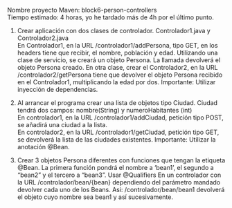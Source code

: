 Nombre proyecto Maven: block6-person-controllers  
Tiempo estimado: 4 horas, yo he tardado más de 4h por el último punto. 
1) Crear aplicación con dos clases de controlador. Controlador1.java y Controlador2.java  
   En Controlador1, en la URL /controlador1/addPersona, tipo GET, en los headers tiene que recibir, el nombre, población y edad.
   Utilizando una clase de servicio, se creará un objeto Persona. La llamada devolverá el objeto Persona creado.
   En otra clase, crear el Controlador2, en la URL /controlador2/getPersona tiene que devolver el objeto Persona recibido en el Controlador1, multiplicando la edad por dos.
   Importante: Utilizar inyección de dependencias.

2)  Al arrancar el programa crear una lista de objetos tipo Ciudad. Ciudad tendrá dos campos: nombre(String) y numeroHabitantes (int)  
    En controlador1, en la URL /controlador1/addCiudad, petición tipo POST, se añadirá una ciudad a la lista.  
    En controlador2, en la URL /controlador1/getCiudad, petición tipo GET, se devolverá la lista de las ciudades existentes.
    Importante: Utilizar la anotación @Bean.
3) Crear 3 objetos Persona diferentes con funciones que tengan la etiqueta @Bean.  La primera función pondrá el nombre a ‘bean1’, el segundo a “bean2” y el tercero a “bean3”. Usar @Qualifiers
   En un controlador con la URL /controlador/bean/{bean} dependiendo del parámetro mandado devolver cada uno de los Beans. Asi: /controlador/bean/bean1 devolverá el objeto cuyo nombre sea bean1 y así sucesivamente.  

